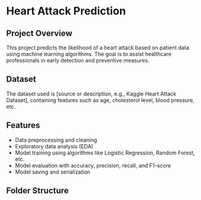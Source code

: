 # Heart Attack Prediction

## Project Overview
This project predicts the likelihood of a heart attack based on patient data using machine learning algorithms. The goal is to assist healthcare professionals in early detection and preventive measures.

## Dataset
The dataset used is [source or description, e.g., Kaggle Heart Attack Dataset], containing features such as age, cholesterol level, blood pressure, etc.

## Features
- Data preprocessing and cleaning
- Exploratory data analysis (EDA)
- Model training using algorithms like Logistic Regression, Random Forest, etc.
- Model evaluation with accuracy, precision, recall, and F1-score
- Model saving and serialization

## Folder Structure
